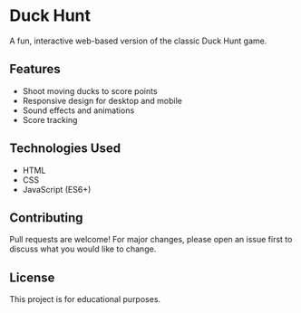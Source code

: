 # Duck Hunt

A fun, interactive web-based version of the classic Duck Hunt game.

## Features

- Shoot moving ducks to score points
- Responsive design for desktop and mobile
- Sound effects and animations
- Score tracking


## Technologies Used

- HTML
- CSS
- JavaScript (ES6+)


## Contributing

Pull requests are welcome! For major changes, please open an issue first to discuss what you would like to change.

## License

This project is for educational purposes.